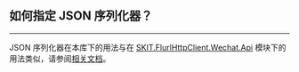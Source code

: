 ﻿## 如何指定 JSON 序列化器？

---

JSON 序列化器在本库下的用法与在 [SKIT.FlurlHttpClient.Wechat.Api](../WechatApi/README.md) 模块下的用法类似，请参阅[相关文档](../WechatApi/Advanced_JsonSerializer.md)。